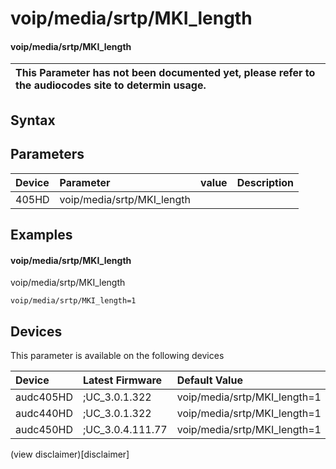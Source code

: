 ﻿---
description: voip/media/srtp/MKI_length
search: false
---

# voip/media/srtp/MKI_length

#### voip/media/srtp/MKI_length


| This Parameter has not been documented yet, please refer to the audiocodes site to determin usage.  | 
| :--- |

## Syntax

## Parameters
|Device|Parameter|value|Description|
|:---|:---|:---|:---|
| 405HD | voip/media/srtp/MKI_length |  |  |

## Examples
#### voip/media/srtp/MKI_length

voip/media/srtp/MKI_length

```
voip/media/srtp/MKI_length=1
```

## Devices
This parameter is available on the following devices

| Device | Latest Firmware | Default Value |
|:---|:---|:---|
| audc405HD | ;UC_3.0.1.322 | voip/media/srtp/MKI_length=1 
| audc440HD | ;UC_3.0.1.322 | voip/media/srtp/MKI_length=1 
| audc450HD | ;UC_3.0.4.111.77 | voip/media/srtp/MKI_length=1 

(view disclaimer)[disclaimer]
